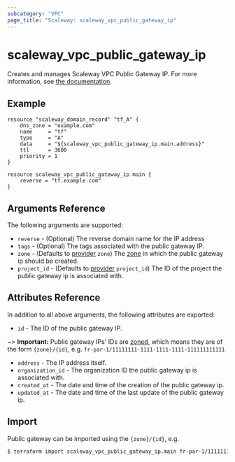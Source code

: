 ```yaml
---
subcategory: "VPC"
page_title: "Scaleway: scaleway_vpc_public_gateway_ip"
---
```


# scaleway_vpc_public_gateway_ip

Creates and manages Scaleway VPC Public Gateway IP.
For more information, see [the documentation](https://developers.scaleway.com/en/products/vpc-gw/api/v1/#ips-268151).

## Example

```hcl
resource "scaleway_domain_record" "tf_A" {
    dns_zone = "example.com"
    name     = "tf"
    type     = "A"
    data     = "${scaleway_vpc_public_gateway_ip.main.address}"
    ttl      = 3600
    priority = 1
}

resource scaleway_vpc_public_gateway_ip main {
	reverse = "tf.example.com"
}
```

## Arguments Reference

The following arguments are supported:

- `reverse` - (Optional) The reverse domain name for the IP address
- `tags` - (Optional) The tags associated with the public gateway IP.
- `zone` - (Defaults to [provider](../index.md#zone) `zone`) The [zone](../guides/regions_and_zones.md#zones) in which the public gateway ip should be created.
- `project_id` - (Defaults to [provider](../index.md#project_id) `project_id`) The ID of the project the public gateway ip is associated with.

## Attributes Reference

In addition to all above arguments, the following attributes are exported:

- `id` - The ID of the public gateway IP.

~> **Important:** Public gateway IPs' IDs are [zoned](../guides/regions_and_zones.md#resource-ids), which means they are of the form `{zone}/{id}`, e.g. `fr-par-1/11111111-1111-1111-1111-111111111111`

- `address` - The IP address itself.
- `organization_id` - The organization ID the public gateway ip is associated with.
- `created_at` - The date and time of the creation of the public gateway ip.
- `updated_at` - The date and time of the last update of the public gateway ip.

## Import

Public gateway can be imported using the `{zone}/{id}`, e.g.

```bash
$ terraform import scaleway_vpc_public_gateway_ip.main fr-par-1/11111111-1111-1111-1111-111111111111
```
